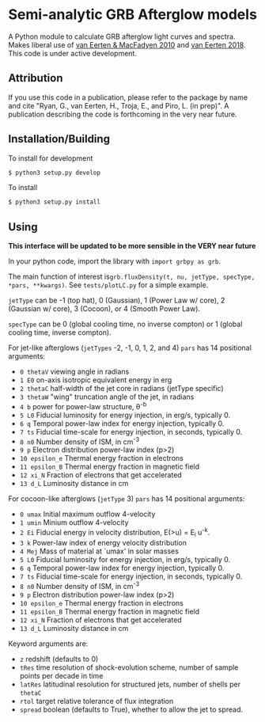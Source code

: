 # Semi-analytic GRB Afterglow models

A Python module to calculate GRB afterglow light curves and spectra. Makes liberal use of [van Eerten & MacFadyen 2010](https://arxiv.org/abs/1006.5125) and [van Eerten 2018](https://arxiv.org/abs/1801.01848).  This code is under active development.

## Attribution

If you use this code in a publication, please refer to the package by name and cite "Ryan, G., van Eerten, H., Troja, E., and Piro, L. (in prep)". A publication describing the code is forthcoming in the very near future.

## Installation/Building


To install for development

```bash
$ python3 setup.py develop
```

To install

```bash
$ python3 setup.py install
```

## Using

**This interface will be updated to be more sensible in the VERY near future**

In your python code, import the library with `import grbpy as grb`.  

The main function of interest is`grb.fluxDensity(t, nu, jetType, specType, *pars, **kwargs)`.  See `tests/plotLC.py` for a simple example.

`jetType` can be -1 (top hat), 0 (Gaussian), 1 (Power Law w/ core), 2 (Gaussian w/ core), 3 (Cocoon), or 4 (Smooth Power Law).  

`specType` can be 0 (global cooling time, no inverse compton) or 1 (global cooling time, inverse compton).

For jet-like afterglows (`jetTypes` -2, -1, 0, 1, 2, and 4) `pars` has 14 positional arguments:
- `0 thetaV` viewing angle in radians
- `1 E0` on-axis isotropic equivalent energy in erg
- `2 thetaC` half-width of the jet core in radians (jetType specific)
- `3 thetaW` "wing" truncation angle of the jet, in radians
- `4 b` power for power-law structure, &theta;<sup>-b</sup>
- `5 L0` Fiducial luminosity for energy injection, in erg/s, typically 0.
- `6 q` Temporal power-law index for energy injection, typically 0.
- `7 ts` Fiducial time-scale for energy injection, in seconds, typically 0.
- `8 n0` Number density of ISM, in cm<sup>-3</sup>
- `9 p` Electron distribution power-law index (p>2)
- `10 epsilon_e` Thermal energy fraction in electrons
- `11 epsilon_B` Thermal energy fraction in magnetic field
- `12 xi_N` Fraction of electrons that get accelerated
- `13 d_L` Luminosity distance in cm

For cocoon-like afterglows (`jetType` 3) `pars` has 14 positional arguments:
- `0 umax` Initial maximum outflow 4-velocity
- `1 umin` Minium outflow 4-velocity
- `2 Ei` Fiducial energy in velocity distribution, E(>u) = E<sub>i</sub>  u<sup>-k</sup>.
- `3 k` Power-law index of energy velocity distribution  
- `4 Mej` Mass of material at `umax' in solar masses
- `5 L0` Fiducial luminosity for energy injection, in erg/s, typically 0.
- `6 q` Temporal power-law index for energy injection, typically 0.
- `7 ts` Fiducial time-scale for energy injection, in seconds, typically 0.
- `8 n0` Number density of ISM, in cm<sup>-3</sup>
- `9 p` Electron distribution power-law index (p>2)
- `10 epsilon_e` Thermal energy fraction in electrons
- `11 epsilon_B` Thermal energy fraction in magnetic field
- `12 xi_N` Fraction of electrons that get accelerated
- `13 d_L` Luminosity distance in cm

Keyword arguments are:
- `z` redshift (defaults to 0)
- `tRes` time resolution of shock-evolution scheme, number of sample points per decade in time
- `latRes` latitudinal resolution for structured jets, number of shells per `thetaC`
- `rtol` target relative tolerance of flux integration
- `spread` boolean (defaults to True), whether to allow the jet to spread.



